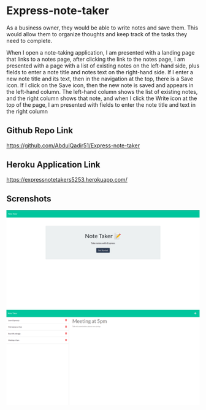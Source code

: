 # Express-note-taker

As a business owner, they would be able to write notes and save them. This would allow them to organize thoughts and keep track of the tasks they need to complete.

When I open a note-taking application, I am presented with a landing page that links to a notes page, after clicking the link to the notes page, I am presented with a page with a list of existing notes on the left-hand side, plus fields to enter a note title and notes text on the right-hand side. If I enter a new note title and its text, then in the navigation at the top, there is a Save icon. If I click on the Save icon, then the new note is saved and appears in the left-hand column. The left-hand column shows the list of existing notes, and the right column shows that note, and when I click the Write icon at the top of the page, I am presented with fields to enter the note title and text in the right column


## Github Repo Link
https://github.com/AbdulQadir51/Express-note-taker

## Heroku Application Link
https://expressnotetakers5253.herokuapp.com/
    
## Screnshots
![screenshot 1](public/assets/screenshots/screenshot1.png) 
![screenshot 2](public/assets/screenshots/screenshot2.png) 
